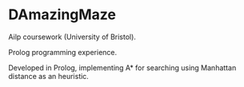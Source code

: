 # DAmazingMaze

Ailp coursework (University of Bristol).

Prolog programming experience.

Developed in Prolog, implementing A* for searching using Manhattan distance as an heuristic.
